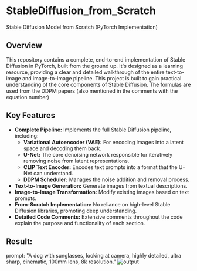 # StableDiffusion_from_Scratch
Stable Diffusion Model from Scratch (PyTorch Implementation)

## Overview

This repository contains a complete, end-to-end implementation of Stable Diffusion in PyTorch, built from the ground up.  It's designed as a learning resource, providing a clear and detailed walkthrough of the entire text-to-image and image-to-image pipeline.  This project is built to gain practical understanding of the core components of Stable Diffusion. The formulas are used from the DDPM papers (also mentioned in the comments with the equation number)

## Key Features

*   **Complete Pipeline:** Implements the full Stable Diffusion pipeline, including:
    *   **Variational Autoencoder (VAE):**  For encoding images into a latent space and decoding them back.
    *   **U-Net:** The core denoising network responsible for iteratively removing noise from latent representations.
    *   **CLIP Text Encoder:**  Encodes text prompts into a format that the U-Net can understand.
    *   **DDPM Scheduler:**  Manages the noise addition and removal process.
*   **Text-to-Image Generation:** Generate images from textual descriptions.
*   **Image-to-Image Transformation:**  Modify existing images based on text prompts.
*   **From-Scratch Implementation:**  No reliance on high-level Stable Diffusion libraries, promoting deep understanding.
*   **Detailed Code Comments:**  Extensive comments throughout the code explain the purpose and functionality of each section.

## Result:
prompt: "A dog with sunglasses, looking at camera, highly detailed, ultra sharp, cinematic, 100mm lens, 8k resolution."
![output](https://github.com/user-attachments/assets/02eaf068-b963-4998-b0ce-aaea9e4332ec)

